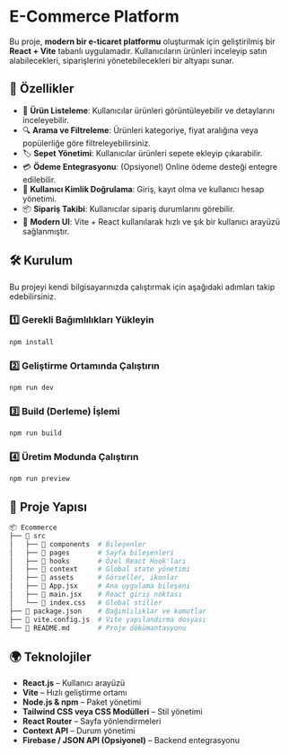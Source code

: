 # E-Commerce Platform

Bu proje, **modern bir e-ticaret platformu** oluşturmak için geliştirilmiş bir **React + Vite** tabanlı uygulamadır. Kullanıcıların ürünleri inceleyip satın alabilecekleri, siparişlerini yönetebilecekleri bir altyapı sunar.

## 🚀 Özellikler

- 🛒 **Ürün Listeleme**: Kullanıcılar ürünleri görüntüleyebilir ve detaylarını inceleyebilir.
- 🔍 **Arama ve Filtreleme**: Ürünleri kategoriye, fiyat aralığına veya popülerliğe göre filtreleyebilirsiniz.
- 🏷️ **Sepet Yönetimi**: Kullanıcılar ürünleri sepete ekleyip çıkarabilir.
- 💳 **Ödeme Entegrasyonu**: (Opsiyonel) Online ödeme desteği entegre edilebilir.
- 🔐 **Kullanıcı Kimlik Doğrulama**: Giriş, kayıt olma ve kullanıcı hesap yönetimi.
- 📦 **Sipariş Takibi**: Kullanıcılar sipariş durumlarını görebilir.
- 🎨 **Modern UI**: Vite + React kullanılarak hızlı ve şık bir kullanıcı arayüzü sağlanmıştır.

## 🛠️ Kurulum

Bu projeyi kendi bilgisayarınızda çalıştırmak için aşağıdaki adımları takip edebilirsiniz.

### 1️⃣ Gerekli Bağımlılıkları Yükleyin
```sh
npm install
```

### 2️⃣ Geliştirme Ortamında Çalıştırın
```sh
npm run dev
```

### 3️⃣ Build (Derleme) İşlemi
```sh
npm run build
```

### 4️⃣ Üretim Modunda Çalıştırın
```sh
npm run preview
```

## 📂 Proje Yapısı

```bash
📦 Ecommerce
├── 📂 src
│   ├── 📂 components  # Bileşenler
│   ├── 📂 pages       # Sayfa bileşenleri
│   ├── 📂 hooks       # Özel React Hook'ları
│   ├── 📂 context     # Global state yönetimi
│   ├── 📂 assets      # Görseller, ikonlar
│   ├── 📜 App.jsx     # Ana uygulama bileşeni
│   ├── 📜 main.jsx    # React giriş noktası
│   └── 📜 index.css   # Global stiller
├── 📜 package.json    # Bağımlılıklar ve komutlar
├── 📜 vite.config.js  # Vite yapılandırma dosyası
└── 📜 README.md       # Proje dökümantasyonu
```

## 🌍 Teknolojiler

- **React.js** – Kullanıcı arayüzü
- **Vite** – Hızlı geliştirme ortamı
- **Node.js & npm** – Paket yönetimi
- **Tailwind CSS veya CSS Modülleri** – Stil yönetimi
- **React Router** – Sayfa yönlendirmeleri
- **Context API** – Durum yönetimi
- **Firebase / JSON API (Opsiyonel)** – Backend entegrasyonu
